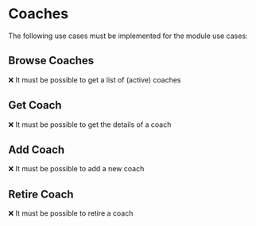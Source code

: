 Coaches
=======

The following use cases must be implemented for the module use cases:

Browse Coaches
--------------
:x: It must be possible to get a list of (active) coaches

Get Coach
---------
:x: It must be possible to get the details of a coach

Add Coach
---------
:x: It must be possible to add a new coach

Retire Coach
------------
:x: It must be possible to retire a coach

